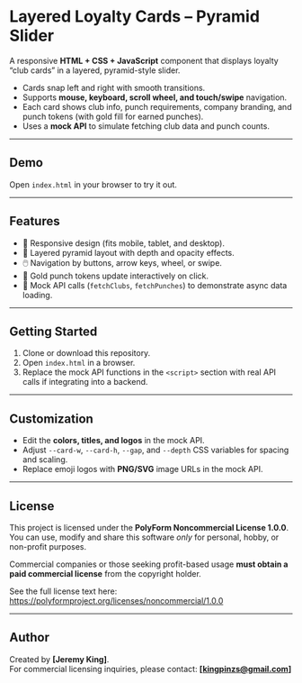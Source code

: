 # Layered Loyalty Cards – Pyramid Slider

A responsive **HTML + CSS + JavaScript** component that displays loyalty “club cards” in a layered, pyramid-style slider.  

- Cards snap left and right with smooth transitions.  
- Supports **mouse, keyboard, scroll wheel, and touch/swipe** navigation.  
- Each card shows club info, punch requirements, company branding, and punch tokens (with gold fill for earned punches).  
- Uses a **mock API** to simulate fetching club data and punch counts.  

---

## Demo

Open `index.html` in your browser to try it out.

---

## Features

- 📱 Responsive design (fits mobile, tablet, and desktop).  
- 🎴 Layered pyramid layout with depth and opacity effects.  
- 🖱️ Navigation by buttons, arrow keys, wheel, or swipe.  
- 🥇 Gold punch tokens update interactively on click.  
- 🔌 Mock API calls (`fetchClubs`, `fetchPunches`) to demonstrate async data loading.  

---

## Getting Started

1. Clone or download this repository.
2. Open `index.html` in a browser.
3. Replace the mock API functions in the `<script>` section with real API calls if integrating into a backend.

---

## Customization

- Edit the **colors, titles, and logos** in the mock API.  
- Adjust `--card-w`, `--card-h`, `--gap`, and `--depth` CSS variables for spacing and scaling.  
- Replace emoji logos with **PNG/SVG** image URLs in the mock API.  

---
## License

This project is licensed under the **PolyForm Noncommercial License 1.0.0**.  
You can use, modify and share this software *only* for personal, hobby, or non-profit purposes.  

Commercial companies or those seeking profit-based usage **must obtain a paid commercial license** from the copyright holder.

See the full license text here:  
<https://polyformproject.org/licenses/noncommercial/1.0.0>

---

## Author

Created by **[Jeremy King]**.  
For commercial licensing inquiries, please contact: **[kingpinzs@gmail.com]**
